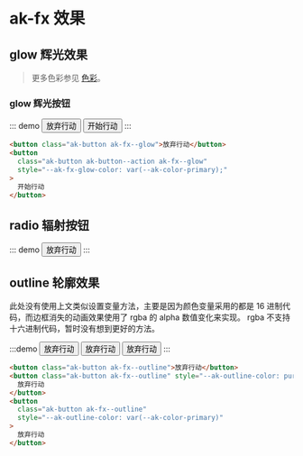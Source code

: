# ak-fx 效果

## glow 辉光效果

> 更多色彩参见 [色彩](/components/#color-色彩)。

### glow 辉光按钮

::: demo
<button class="ak-button ak-fx--glow">放弃行动</button>
<button class="ak-button ak-button--action ak-fx--glow" style="--ak-fx-glow-color: var(--ak-color-primary);">开始行动</button>
:::

```html
<button class="ak-button ak-fx--glow">放弃行动</button>
<button
  class="ak-button ak-button--action ak-fx--glow"
  style="--ak-fx-glow-color: var(--ak-color-primary);"
>
  开始行动
</button>
```

## radio 辐射按钮

::: demo
<button class="ak-button ak-fx--radio">放弃行动</button>
:::

## outline 轮廓效果

此处没有使用上文类似设置变量方法，主要是因为颜色变量采用的都是 16 进制代码，而边框消失的动画效果使用了 rgba 的 alpha 数值变化来实现。
rgba 不支持十六进制代码，暂时没有想到更好的方法。

:::demo
<button class="ak-button ak-fx--outline">放弃行动</button>
<button class="ak-button ak-fx--outline" style="--ak-outline-color: purple">放弃行动</button>
<button class="ak-button ak-fx--outline" style="--ak-outline-color: var(--ak-color-primary)">放弃行动</button>
:::

```html
<button class="ak-button ak-fx--outline">放弃行动</button>
<button class="ak-button ak-fx--outline" style="--ak-outline-color: purple">
  放弃行动
</button>
<button
  class="ak-button ak-fx--outline"
  style="--ak-outline-color: var(--ak-color-primary)"
>
  放弃行动
</button>
```
